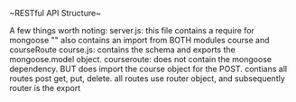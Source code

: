 ~RESTful API Structure~

A few things worth noting:
server.js: 
	this file contains a require for mongoose
	"" also contains an import from BOTH modules course and courseRoute
course.js:
	contains the schema and exports the mongoose.model object.
courseroute: 
	does not contain the mongoose dependency. 
	BUT does import the course object for the POST. 
	contians all routes post get, put, delete.
	all routes use router object, and subsequently router is the export

